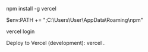 npm install -g vercel

$env:PATH += ";C:\Users\User\AppData\Roaming\npm"

vercel login

Deploy to Vercel (development):
vercel .

